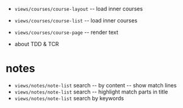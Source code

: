 - `views/courses/course-layout` -- load inner courses
- `views/courses/course-list` -- load inner courses
- `views/courses/course-page` -- render text

- about TDD & TCR

# notes

- `views/notes/note-list` search -- by content -- show match lines
- `views/notes/note-list` search -- highlight match parts in title
- `views/notes/note-list` search by keywords

